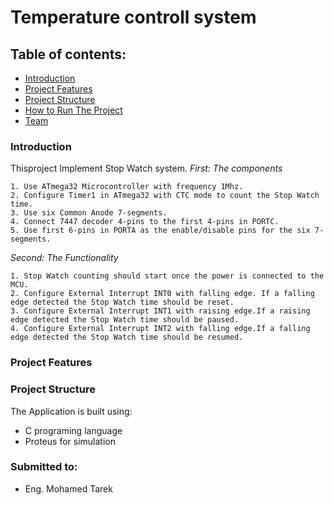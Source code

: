 # Temperature controll system

## Table of contents:

- [Introduction](#introduction)
- [Project Features](#project-features)
- [Project Structure](#project-structure)
- [How to Run The Project](#run-the-project)
- [Team](#team)

### Introduction
Thisproject Implement  Stop Watch system.
*First: The components*
>
    1. Use ATmega32 Microcontroller with frequency 1Mhz.
    2. Configure Timer1 in ATmega32 with CTC mode to count the Stop Watch time.
    3. Use six Common Anode 7-segments.
    4. Connect 7447 decoder 4-pins to the first 4-pins in PORTC.
    5. Use first 6-pins in PORTA as the enable/disable pins for the six 7-segments.
>
*Second: The Functionality*
>
    1. Stop Watch counting should start once the power is connected to the MCU.
    2. Configure External Interrupt INT0 with falling edge. If a falling edge detected the Stop Watch time should be reset.
    3. Configure External Interrupt INT1 with raising edge.If a raising edge detected the Stop Watch time should be paused.
    4. Configure External Interrupt INT2 with falling edge.If a falling edge detected the Stop Watch time should be resumed.
>

### Project Features



### Project Structure
The Application is built using:
  - C programing language
  - Proteus for simulation


### Submitted to:

-  Eng. Mohamed Tarek
 

